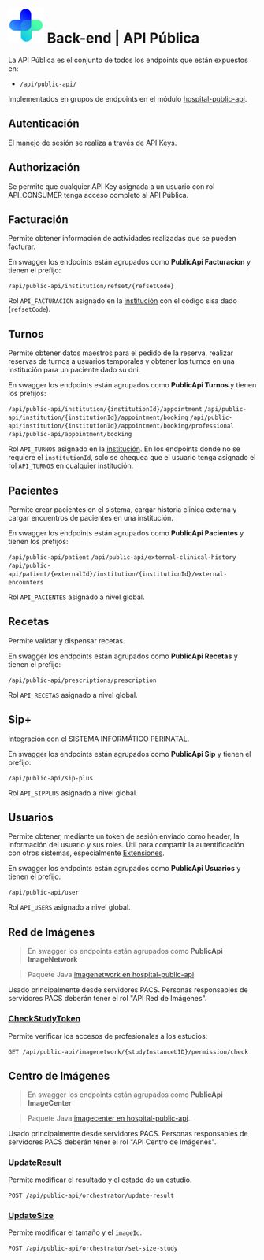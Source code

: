 # ![logo](../../front-end/apps/projects/hospital/src/assets/custom/icons/icon-72x72.png) Back-end | API Pública

La API Pública es el conjunto de todos los endpoints que están expuestos en:

*  `/api/public-api/`

Implementados en grupos de endpoints en el módulo [hospital-public-api](../hospital-public-api/).

## Autenticación

El manejo de sesión se realiza a través de API Keys.

## Authorización

Se permite que cualquier API Key asignada a un usuario con rol API_CONSUMER tenga acceso completo al API Pública.

## Facturación 

Permite obtener información de actividades realizadas que se pueden facturar.

En swagger los endpoints están agrupados como **PublicApi Facturacion** y tienen el prefijo:

`/api/public-api/institution/refset/{refsetCode}`

Rol `API_FACTURACION` asignado en la [institución](../hospital-api/src/main/java/net/pladema/establishment/repository/entity/Institution.java) con el código sisa dado (`refsetCode`).

## Turnos

Permite obtener datos maestros para el pedido de la reserva, realizar reservas de turnos a usuarios temporales y obtener los turnos en una institución para un paciente dado su dni.

En swagger los endpoints están agrupados como **PublicApi Turnos** y tienen los prefijos:

`/api/public-api/institution/{institutionId}/appointment`
`/api/public-api/institution/{institutionId}/appointment/booking`
`/api/public-api/institution/{institutionId}/appointment/booking/professional`
`/api/public-api/appointment/booking`

Rol `API_TURNOS` asignado en la [institución](../hospital-api/src/main/java/net/pladema/establishment/repository/entity/Institution.java). En los endpoints donde no se requiere el `institutionId`, solo se chequea que el usuario tenga asignado el rol `API_TURNOS` en cualquier institución.

## Pacientes

Permite crear pacientes en el sistema, cargar historia clinica externa y cargar encuentros de pacientes en una institución.

En swagger los endpoints están agrupados como **PublicApi Pacientes** y tienen los prefijos:

`/api/public-api/patient`
`/api/public-api/external-clinical-history`
`/api/public-api/patient/{externalId}/institution/{institutionId}/external-encounters`

Rol `API_PACIENTES` asignado a nivel global.

## Recetas

Permite validar y dispensar recetas.

En swagger los endpoints están agrupados como **PublicApi Recetas** y tienen el prefijo:

`/api/public-api/prescriptions/prescription`

Rol `API_RECETAS` asignado a nivel global.

## Sip+

Integración con el SISTEMA INFORMÁTICO PERINATAL.

En swagger los endpoints están agrupados como **PublicApi Sip** y tienen el prefijo:

`/api/public-api/sip-plus`

Rol `API_SIPPLUS` asignado a nivel global.

## Usuarios

Permite obtener, mediante un token de sesión enviado como header, la información del usuario y sus roles. Útil para compartir la autentificación con otros sistemas, especialmente [Extensiones](./extensiones.md).

En swagger los endpoints están agrupados como **PublicApi Usuarios** y tienen el prefijo:

`/api/public-api/user`


Rol `API_USERS` asignado a nivel global.

## Red de Imágenes

> En swagger los endpoints están agrupados como **PublicApi ImageNetwork** 

> Paquete Java [imagenetwork en hospital-public-api](../hospital-public-api/src/main/java/ar/lamansys/sgh/publicapi/imagenetwork).

Usado principalmente desde servidores PACS. Personas responsables de servidores PACS deberán tener el rol "API Red de Imágenes".

### [CheckStudyToken](../hospital-public-api/src/main/java/ar/lamansys/sgh/publicapi/imagenetwork/infrastructure/input/rest/CheckStudyTokenController.java)

Permite verificar los accesos de profesionales a los estudios:

`GET /api/public-api/imagenetwork/{studyInstanceUID}/permission/check`

## Centro de Imágenes

> En swagger los endpoints están agrupados como **PublicApi ImageCenter** 

> Paquete Java [imagecenter en hospital-public-api](../hospital-public-api/src/main/java/ar/lamansys/sgh/publicapi/imagecenter).

Usado principalmente desde servidores PACS. Personas responsables de servidores PACS deberán tener el rol "API Centro de Imágenes".

### [UpdateResult](../hospital-public-api/src/main/java/ar/lamansys/sgh/publicapi/imagecenter/infrastructure/input/rest/OrchestratorController.java)

Permite modificar el resultado y el estado de un estudio.

`POST /api/public-api/orchestrator/update-result`

### [UpdateSize](../hospital-public-api/src/main/java/ar/lamansys/sgh/publicapi/imagecenter/infrastructure/input/rest/OrchestratorController.java)

Permite modificar el tamaño y el `imageId`.

`POST /api/public-api/orchestrator/set-size-study`


